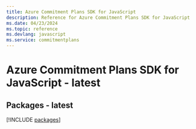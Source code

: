 ```yaml
---
title: Azure Commitment Plans SDK for JavaScript
description: Reference for Azure Commitment Plans SDK for JavaScript
ms.date: 04/23/2024
ms.topic: reference
ms.devlang: javascript
ms.service: commitmentplans
---
```

# Azure Commitment Plans SDK for JavaScript - latest
## Packages - latest
[!INCLUDE [packages](commitment-plans-index.md)]